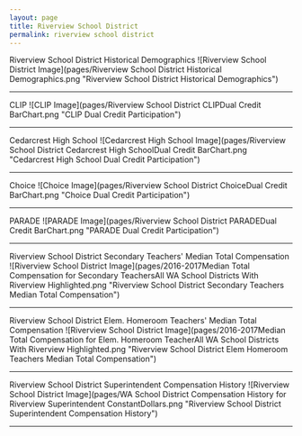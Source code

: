 ```yaml
---
layout: page
title: Riverview School District
permalink: riverview school district
---
```



Riverview School District Historical Demographics
![Riverview School District Image](pages/Riverview School District Historical Demographics.png "Riverview School District Historical Demographics")

___

CLIP
![CLIP Image](pages/Riverview School District CLIPDual Credit BarChart.png "CLIP Dual Credit Participation")

___

Cedarcrest High School
![Cedarcrest High School Image](pages/Riverview School District Cedarcrest High SchoolDual Credit BarChart.png "Cedarcrest High School Dual Credit Participation")

___

Choice
![Choice Image](pages/Riverview School District ChoiceDual Credit BarChart.png "Choice Dual Credit Participation")

___

PARADE
![PARADE Image](pages/Riverview School District PARADEDual Credit BarChart.png "PARADE Dual Credit Participation")

___

Riverview School District Secondary Teachers' Median Total Compensation
![Riverview School District Image](pages/2016-2017Median Total Compensation for Secondary TeachersAll WA School Districts With Riverview Highlighted.png "Riverview School District Secondary Teachers Median Total Compensation")

___

Riverview School District Elem. Homeroom Teachers' Median Total Compensation
![Riverview School District Image](pages/2016-2017Median Total Compensation for Elem. Homeroom TeacherAll WA School Districts With Riverview Highlighted.png "Riverview School District Elem Homeroom Teachers Median Total Compensation")

___

Riverview School District Superintendent Compensation History
![Riverview School District Image](pages/WA School District Compensation History for Riverview Superintendent ConstantDollars.png "Riverview School District Superintendent Compensation History")

___


